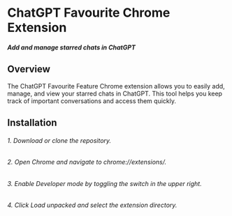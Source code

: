 # ChatGPT Favourite Chrome Extension
##### Add and manage starred chats in ChatGPT

## Overview
The ChatGPT Favourite Feature Chrome extension allows you to easily add, manage, and view your starred chats in ChatGPT. This tool helps you keep track of important conversations and access them quickly.

## Installation

###### 1. Download or clone the repository.
###### 2. Open Chrome and navigate to chrome://extensions/.
###### 3. Enable Developer mode by toggling the switch in the upper right.
###### 4. Click Load unpacked and select the extension directory.